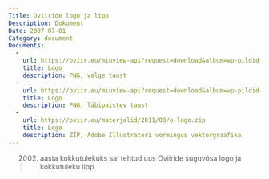 ```yaml
---
Title: Oviiride logo ja lipp
Description: Dokument
Date: 2007-07-01
Category: document
Documents:
  -
    url: https://oviir.eu/miuview-api?request=download&album=wp-pildid-sisusse&item=o-logo-white.png
    title: Logo
    description: PNG, valge taust
  -
    url: https://oviir.eu/miuview-api?request=download&album=wp-pildid-sisusse&item=o-logo-transp.png
    title: Logo
    description: PNG, läbipaistev taust
  -
    url: https://oviir.eu/materjalid/2011/08/o-logo.zip
    title: Logo
    description: ZIP, Adobe Illustratori vormingus vektorgraafika
---
```


<blockquote>

2002. aasta kokkutulekuks sai tehtud uus Oviiride suguvõsa logo ja kokkutuleku lipp

</blockquote>
